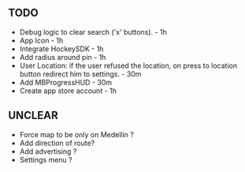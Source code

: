## TODO

* Debug logic to clear search ('x' buttons). - 1h
* App Icon - 1h
* Integrate HockeySDK - 1h
* Add radius around pin - 1h
* User Location: if the user refused the location, on press to location button redirect him to settings. - 30m
* Add MBProgressHUD - 30m
* Create app store account - 1h

## UNCLEAR

* Force map to be only on Medellin ?
* Add direction of route?
* Add advertising ?
* Settings menu ?
